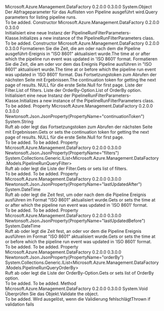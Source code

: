 <Type Name="PipelineRunFilterParameters" FullName="Microsoft.Azure.Management.DataFactory.Models.PipelineRunFilterParameters">
  <TypeSignature Language="C#" Value="public class PipelineRunFilterParameters" />
  <TypeSignature Language="ILAsm" Value=".class public auto ansi beforefieldinit PipelineRunFilterParameters extends System.Object" />
  <TypeSignature Language="DocId" Value="T:Microsoft.Azure.Management.DataFactory.Models.PipelineRunFilterParameters" />
  <TypeSignature Language="VB.NET" Value="Public Class PipelineRunFilterParameters" />
  <TypeSignature Language="F#" Value="type PipelineRunFilterParameters = class" />
  <AssemblyInfo>
    <AssemblyName>Microsoft.Azure.Management.DataFactory</AssemblyName>
    <AssemblyVersion>0.2.0.0</AssemblyVersion>
    <AssemblyVersion>0.3.0.0</AssemblyVersion>
  </AssemblyInfo>
  <Base>
    <BaseTypeName>System.Object</BaseTypeName>
  </Base>
  <Interfaces />
  <Docs>
    <summary>
            <span data-ttu-id="5eda5-101">Der Abfrageparameter für das Auflisten von Pipeline ausgeführt wird.</span><span class="sxs-lookup"><span data-stu-id="5eda5-101">Query parameters for listing pipeline runs.</span></span>
            </summary>
    <remarks>To be added.</remarks>
  </Docs>
  <Members>
    <Member MemberName=".ctor">
      <MemberSignature Language="C#" Value="public PipelineRunFilterParameters ();" />
      <MemberSignature Language="ILAsm" Value=".method public hidebysig specialname rtspecialname instance void .ctor() cil managed" />
      <MemberSignature Language="DocId" Value="M:Microsoft.Azure.Management.DataFactory.Models.PipelineRunFilterParameters.#ctor" />
      <MemberSignature Language="VB.NET" Value="Public Sub New ()" />
      <MemberType>Constructor</MemberType>
      <AssemblyInfo>
        <AssemblyName>Microsoft.Azure.Management.DataFactory</AssemblyName>
        <AssemblyVersion>0.2.0.0</AssemblyVersion>
        <AssemblyVersion>0.3.0.0</AssemblyVersion>
      </AssemblyInfo>
      <Parameters />
      <Docs>
        <summary>
            <span data-ttu-id="5eda5-102">Initialisiert eine neue Instanz der PipelineRunFilterParameters-Klasse.</span><span class="sxs-lookup"><span data-stu-id="5eda5-102">Initializes a new instance of the PipelineRunFilterParameters class.</span></span>
            </summary>
        <remarks>To be added.</remarks>
      </Docs>
    </Member>
    <Member MemberName=".ctor">
      <MemberSignature Language="C#" Value="public PipelineRunFilterParameters (DateTime lastUpdatedAfter, DateTime lastUpdatedBefore, string continuationToken = null, System.Collections.Generic.IList&lt;Microsoft.Azure.Management.DataFactory.Models.PipelineRunQueryFilter&gt; filters = null, System.Collections.Generic.IList&lt;Microsoft.Azure.Management.DataFactory.Models.PipelineRunQueryOrderBy&gt; orderBy = null);" />
      <MemberSignature Language="ILAsm" Value=".method public hidebysig specialname rtspecialname instance void .ctor(valuetype System.DateTime lastUpdatedAfter, valuetype System.DateTime lastUpdatedBefore, string continuationToken, class System.Collections.Generic.IList`1&lt;class Microsoft.Azure.Management.DataFactory.Models.PipelineRunQueryFilter&gt; filters, class System.Collections.Generic.IList`1&lt;class Microsoft.Azure.Management.DataFactory.Models.PipelineRunQueryOrderBy&gt; orderBy) cil managed" />
      <MemberSignature Language="DocId" Value="M:Microsoft.Azure.Management.DataFactory.Models.PipelineRunFilterParameters.#ctor(System.DateTime,System.DateTime,System.String,System.Collections.Generic.IList{Microsoft.Azure.Management.DataFactory.Models.PipelineRunQueryFilter},System.Collections.Generic.IList{Microsoft.Azure.Management.DataFactory.Models.PipelineRunQueryOrderBy})" />
      <MemberSignature Language="VB.NET" Value="Public Sub New (lastUpdatedAfter As DateTime, lastUpdatedBefore As DateTime, Optional continuationToken As String = null, Optional filters As IList(Of PipelineRunQueryFilter) = null, Optional orderBy As IList(Of PipelineRunQueryOrderBy) = null)" />
      <MemberSignature Language="F#" Value="new Microsoft.Azure.Management.DataFactory.Models.PipelineRunFilterParameters : DateTime * DateTime * string * System.Collections.Generic.IList&lt;Microsoft.Azure.Management.DataFactory.Models.PipelineRunQueryFilter&gt; * System.Collections.Generic.IList&lt;Microsoft.Azure.Management.DataFactory.Models.PipelineRunQueryOrderBy&gt; -&gt; Microsoft.Azure.Management.DataFactory.Models.PipelineRunFilterParameters" Usage="new Microsoft.Azure.Management.DataFactory.Models.PipelineRunFilterParameters (lastUpdatedAfter, lastUpdatedBefore, continuationToken, filters, orderBy)" />
      <MemberType>Constructor</MemberType>
      <AssemblyInfo>
        <AssemblyName>Microsoft.Azure.Management.DataFactory</AssemblyName>
        <AssemblyVersion>0.2.0.0</AssemblyVersion>
        <AssemblyVersion>0.3.0.0</AssemblyVersion>
      </AssemblyInfo>
      <Parameters>
        <Parameter Name="lastUpdatedAfter" Type="System.DateTime" />
        <Parameter Name="lastUpdatedBefore" Type="System.DateTime" />
        <Parameter Name="continuationToken" Type="System.String" />
        <Parameter Name="filters" Type="System.Collections.Generic.IList&lt;Microsoft.Azure.Management.DataFactory.Models.PipelineRunQueryFilter&gt;" />
        <Parameter Name="orderBy" Type="System.Collections.Generic.IList&lt;Microsoft.Azure.Management.DataFactory.Models.PipelineRunQueryOrderBy&gt;" />
      </Parameters>
      <Docs>
        <param name="lastUpdatedAfter"><span data-ttu-id="5eda5-103">Formatieren Sie die Zeit, die am oder nach dem die Pipeline ausgeführt-Ereignis in "ISO 8601" aktualisiert wurde.</span><span class="sxs-lookup"><span data-stu-id="5eda5-103">The time at or after which the pipeline run event was updated in 'ISO 8601' format.</span></span></param>
        <param name="lastUpdatedBefore"><span data-ttu-id="5eda5-104">Formatieren Sie die Zeit, die am oder vor dem das Ereignis Pipeline ausführen in "ISO 8601" aktualisiert wurde.</span><span class="sxs-lookup"><span data-stu-id="5eda5-104">The time at or before which the pipeline run event was updated in 'ISO 8601' format.</span></span></param>
        <param name="continuationToken"><span data-ttu-id="5eda5-105">Das Fortsetzungstoken zum Abrufen der nächsten Seite mit Ergebnissen.</span><span class="sxs-lookup"><span data-stu-id="5eda5-105">The continuation token for getting the next page of results.</span></span> <span data-ttu-id="5eda5-106">NULL für die erste Seite.</span><span class="sxs-lookup"><span data-stu-id="5eda5-106">Null for first page.</span></span></param>
        <param name="filters"><span data-ttu-id="5eda5-107">Liste der Filter.</span><span class="sxs-lookup"><span data-stu-id="5eda5-107">List of filters.</span></span></param>
        <param name="orderBy"><span data-ttu-id="5eda5-108">Liste der OrderBy-Option.</span><span class="sxs-lookup"><span data-stu-id="5eda5-108">List of OrderBy option.</span></span></param>
        <summary>
            <span data-ttu-id="5eda5-109">Initialisiert eine neue Instanz der PipelineRunFilterParameters-Klasse.</span><span class="sxs-lookup"><span data-stu-id="5eda5-109">Initializes a new instance of the PipelineRunFilterParameters class.</span></span>
            </summary>
        <remarks>To be added.</remarks>
      </Docs>
    </Member>
    <Member MemberName="ContinuationToken">
      <MemberSignature Language="C#" Value="public string ContinuationToken { get; set; }" />
      <MemberSignature Language="ILAsm" Value=".property instance string ContinuationToken" />
      <MemberSignature Language="DocId" Value="P:Microsoft.Azure.Management.DataFactory.Models.PipelineRunFilterParameters.ContinuationToken" />
      <MemberSignature Language="VB.NET" Value="Public Property ContinuationToken As String" />
      <MemberSignature Language="F#" Value="member this.ContinuationToken : string with get, set" Usage="Microsoft.Azure.Management.DataFactory.Models.PipelineRunFilterParameters.ContinuationToken" />
      <MemberType>Property</MemberType>
      <AssemblyInfo>
        <AssemblyName>Microsoft.Azure.Management.DataFactory</AssemblyName>
        <AssemblyVersion>0.2.0.0</AssemblyVersion>
        <AssemblyVersion>0.3.0.0</AssemblyVersion>
      </AssemblyInfo>
      <Attributes>
        <Attribute>
          <AttributeName>Newtonsoft.Json.JsonProperty(PropertyName="continuationToken")</AttributeName>
        </Attribute>
      </Attributes>
      <ReturnValue>
        <ReturnType>System.String</ReturnType>
      </ReturnValue>
      <Docs>
        <summary>
            <span data-ttu-id="5eda5-110">Ruft ab oder legt das Fortsetzungstoken zum Abrufen der nächsten Seite mit Ergebnissen.</span><span class="sxs-lookup"><span data-stu-id="5eda5-110">Gets or sets the continuation token for getting the next page of results.</span></span> <span data-ttu-id="5eda5-111">NULL für die erste Seite.</span><span class="sxs-lookup"><span data-stu-id="5eda5-111">Null for first page.</span></span>
            </summary>
        <value>To be added.</value>
        <remarks>To be added.</remarks>
      </Docs>
    </Member>
    <Member MemberName="Filters">
      <MemberSignature Language="C#" Value="public System.Collections.Generic.IList&lt;Microsoft.Azure.Management.DataFactory.Models.PipelineRunQueryFilter&gt; Filters { get; set; }" />
      <MemberSignature Language="ILAsm" Value=".property instance class System.Collections.Generic.IList`1&lt;class Microsoft.Azure.Management.DataFactory.Models.PipelineRunQueryFilter&gt; Filters" />
      <MemberSignature Language="DocId" Value="P:Microsoft.Azure.Management.DataFactory.Models.PipelineRunFilterParameters.Filters" />
      <MemberSignature Language="VB.NET" Value="Public Property Filters As IList(Of PipelineRunQueryFilter)" />
      <MemberSignature Language="F#" Value="member this.Filters : System.Collections.Generic.IList&lt;Microsoft.Azure.Management.DataFactory.Models.PipelineRunQueryFilter&gt; with get, set" Usage="Microsoft.Azure.Management.DataFactory.Models.PipelineRunFilterParameters.Filters" />
      <MemberType>Property</MemberType>
      <AssemblyInfo>
        <AssemblyName>Microsoft.Azure.Management.DataFactory</AssemblyName>
        <AssemblyVersion>0.2.0.0</AssemblyVersion>
        <AssemblyVersion>0.3.0.0</AssemblyVersion>
      </AssemblyInfo>
      <Attributes>
        <Attribute>
          <AttributeName>Newtonsoft.Json.JsonProperty(PropertyName="filters")</AttributeName>
        </Attribute>
      </Attributes>
      <ReturnValue>
        <ReturnType>System.Collections.Generic.IList&lt;Microsoft.Azure.Management.DataFactory.Models.PipelineRunQueryFilter&gt;</ReturnType>
      </ReturnValue>
      <Docs>
        <summary>
            <span data-ttu-id="5eda5-112">Ruft ab oder legt die Liste der Filter.</span><span class="sxs-lookup"><span data-stu-id="5eda5-112">Gets or sets list of filters.</span></span>
            </summary>
        <value>To be added.</value>
        <remarks>To be added.</remarks>
      </Docs>
    </Member>
    <Member MemberName="LastUpdatedAfter">
      <MemberSignature Language="C#" Value="public DateTime LastUpdatedAfter { get; set; }" />
      <MemberSignature Language="ILAsm" Value=".property instance valuetype System.DateTime LastUpdatedAfter" />
      <MemberSignature Language="DocId" Value="P:Microsoft.Azure.Management.DataFactory.Models.PipelineRunFilterParameters.LastUpdatedAfter" />
      <MemberSignature Language="VB.NET" Value="Public Property LastUpdatedAfter As DateTime" />
      <MemberSignature Language="F#" Value="member this.LastUpdatedAfter : DateTime with get, set" Usage="Microsoft.Azure.Management.DataFactory.Models.PipelineRunFilterParameters.LastUpdatedAfter" />
      <MemberType>Property</MemberType>
      <AssemblyInfo>
        <AssemblyName>Microsoft.Azure.Management.DataFactory</AssemblyName>
        <AssemblyVersion>0.2.0.0</AssemblyVersion>
        <AssemblyVersion>0.3.0.0</AssemblyVersion>
      </AssemblyInfo>
      <Attributes>
        <Attribute>
          <AttributeName>Newtonsoft.Json.JsonProperty(PropertyName="lastUpdatedAfter")</AttributeName>
        </Attribute>
      </Attributes>
      <ReturnValue>
        <ReturnType>System.DateTime</ReturnType>
      </ReturnValue>
      <Docs>
        <summary>
            <span data-ttu-id="5eda5-113">Ruft ab oder legt die Zeit fest, um oder nach dem die Pipeline Ereignis ausführen im Format "ISO 8601" aktualisiert wurde.</span><span class="sxs-lookup"><span data-stu-id="5eda5-113">Gets or sets the time at or after which the pipeline run event was updated in 'ISO 8601' format.</span></span>
            </summary>
        <value>To be added.</value>
        <remarks>To be added.</remarks>
      </Docs>
    </Member>
    <Member MemberName="LastUpdatedBefore">
      <MemberSignature Language="C#" Value="public DateTime LastUpdatedBefore { get; set; }" />
      <MemberSignature Language="ILAsm" Value=".property instance valuetype System.DateTime LastUpdatedBefore" />
      <MemberSignature Language="DocId" Value="P:Microsoft.Azure.Management.DataFactory.Models.PipelineRunFilterParameters.LastUpdatedBefore" />
      <MemberSignature Language="VB.NET" Value="Public Property LastUpdatedBefore As DateTime" />
      <MemberSignature Language="F#" Value="member this.LastUpdatedBefore : DateTime with get, set" Usage="Microsoft.Azure.Management.DataFactory.Models.PipelineRunFilterParameters.LastUpdatedBefore" />
      <MemberType>Property</MemberType>
      <AssemblyInfo>
        <AssemblyName>Microsoft.Azure.Management.DataFactory</AssemblyName>
        <AssemblyVersion>0.2.0.0</AssemblyVersion>
        <AssemblyVersion>0.3.0.0</AssemblyVersion>
      </AssemblyInfo>
      <Attributes>
        <Attribute>
          <AttributeName>Newtonsoft.Json.JsonProperty(PropertyName="lastUpdatedBefore")</AttributeName>
        </Attribute>
      </Attributes>
      <ReturnValue>
        <ReturnType>System.DateTime</ReturnType>
      </ReturnValue>
      <Docs>
        <summary>
            <span data-ttu-id="5eda5-114">Ruft ab oder legt die Zeit fest, an oder vor dem die Pipeline Ereignis ausführen im Format "ISO 8601" aktualisiert wurde.</span><span class="sxs-lookup"><span data-stu-id="5eda5-114">Gets or sets the time at or before which the pipeline run event was updated in 'ISO 8601' format.</span></span>
            </summary>
        <value>To be added.</value>
        <remarks>To be added.</remarks>
      </Docs>
    </Member>
    <Member MemberName="OrderBy">
      <MemberSignature Language="C#" Value="public System.Collections.Generic.IList&lt;Microsoft.Azure.Management.DataFactory.Models.PipelineRunQueryOrderBy&gt; OrderBy { get; set; }" />
      <MemberSignature Language="ILAsm" Value=".property instance class System.Collections.Generic.IList`1&lt;class Microsoft.Azure.Management.DataFactory.Models.PipelineRunQueryOrderBy&gt; OrderBy" />
      <MemberSignature Language="DocId" Value="P:Microsoft.Azure.Management.DataFactory.Models.PipelineRunFilterParameters.OrderBy" />
      <MemberSignature Language="VB.NET" Value="Public Property OrderBy As IList(Of PipelineRunQueryOrderBy)" />
      <MemberSignature Language="F#" Value="member this.OrderBy : System.Collections.Generic.IList&lt;Microsoft.Azure.Management.DataFactory.Models.PipelineRunQueryOrderBy&gt; with get, set" Usage="Microsoft.Azure.Management.DataFactory.Models.PipelineRunFilterParameters.OrderBy" />
      <MemberType>Property</MemberType>
      <AssemblyInfo>
        <AssemblyName>Microsoft.Azure.Management.DataFactory</AssemblyName>
        <AssemblyVersion>0.2.0.0</AssemblyVersion>
        <AssemblyVersion>0.3.0.0</AssemblyVersion>
      </AssemblyInfo>
      <Attributes>
        <Attribute>
          <AttributeName>Newtonsoft.Json.JsonProperty(PropertyName="orderBy")</AttributeName>
        </Attribute>
      </Attributes>
      <ReturnValue>
        <ReturnType>System.Collections.Generic.IList&lt;Microsoft.Azure.Management.DataFactory.Models.PipelineRunQueryOrderBy&gt;</ReturnType>
      </ReturnValue>
      <Docs>
        <summary>
            <span data-ttu-id="5eda5-115">Ruft ab oder legt die Liste der OrderBy-Option.</span><span class="sxs-lookup"><span data-stu-id="5eda5-115">Gets or sets list of OrderBy option.</span></span>
            </summary>
        <value>To be added.</value>
        <remarks>To be added.</remarks>
      </Docs>
    </Member>
    <Member MemberName="Validate">
      <MemberSignature Language="C#" Value="public virtual void Validate ();" />
      <MemberSignature Language="ILAsm" Value=".method public hidebysig newslot virtual instance void Validate() cil managed" />
      <MemberSignature Language="DocId" Value="M:Microsoft.Azure.Management.DataFactory.Models.PipelineRunFilterParameters.Validate" />
      <MemberSignature Language="VB.NET" Value="Public Overridable Sub Validate ()" />
      <MemberSignature Language="F#" Value="abstract member Validate : unit -&gt; unit&#xA;override this.Validate : unit -&gt; unit" Usage="pipelineRunFilterParameters.Validate " />
      <MemberType>Method</MemberType>
      <AssemblyInfo>
        <AssemblyName>Microsoft.Azure.Management.DataFactory</AssemblyName>
        <AssemblyVersion>0.2.0.0</AssemblyVersion>
        <AssemblyVersion>0.3.0.0</AssemblyVersion>
      </AssemblyInfo>
      <ReturnValue>
        <ReturnType>System.Void</ReturnType>
      </ReturnValue>
      <Parameters />
      <Docs>
        <summary>
            <span data-ttu-id="5eda5-116">Überprüfen Sie das Objekt.</span><span class="sxs-lookup"><span data-stu-id="5eda5-116">Validate the object.</span></span>
            </summary>
        <remarks>To be added.</remarks>
        <exception cref="T:Microsoft.Rest.ValidationException">
            <span data-ttu-id="5eda5-117">Wird ausgelöst, wenn die Validierung fehlschlägt</span><span class="sxs-lookup"><span data-stu-id="5eda5-117">Thrown if validation fails</span></span>
            </exception>
      </Docs>
    </Member>
  </Members>
</Type>